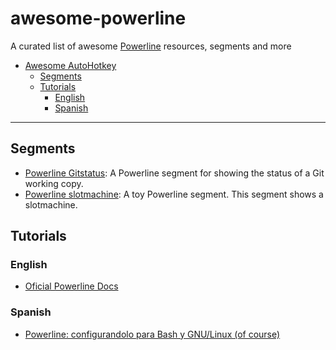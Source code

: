# awesome-powerline
 A curated list of awesome [Powerline](https://github.com/powerline/powerline) resources, segments and more 

* [Awesome AutoHotkey](#awesome-powerline)
  * [Segments](#segments)
  * [Tutorials](#tutorials)
    * [English](#english)
    * [Spanish](#spanish)

<hr/>

## Segments

* [Powerline Gitstatus](https://github.com/jaspernbrouwer/powerline-gitstatus): A Powerline segment for showing the status of a Git working copy.
* [Powerline slotmachine](https://github.com/mdtrooper/powerline_slotmachine): A toy Powerline segment. This segment shows a slotmachine.

## Tutorials


### English

* [Oficial Powerline Docs](https://powerline.readthedocs.io/en/latest/)

### Spanish

* [Powerline: configurandolo para Bash y GNU/Linux (of course)](http://www.tomatesasesinos.com/2019/11/15/powerline-configurandolo-para-bash-y-gnu-linux-of-course/)
